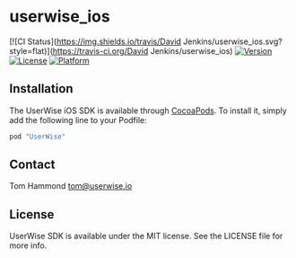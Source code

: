 # userwise_ios

[![CI Status](https://img.shields.io/travis/David Jenkins/userwise_ios.svg?style=flat)](https://travis-ci.org/David Jenkins/userwise_ios)
[![Version](https://img.shields.io/cocoapods/v/userwise_ios.svg?style=flat)](https://cocoapods.org/pods/userwise_ios)
[![License](https://img.shields.io/cocoapods/l/userwise_ios.svg?style=flat)](https://cocoapods.org/pods/userwise_ios)
[![Platform](https://img.shields.io/cocoapods/p/userwise_ios.svg?style=flat)](https://cocoapods.org/pods/userwise_ios)


## Installation

The UserWise iOS SDK is available through [CocoaPods](http://cocoapods.org). To install
it, simply add the following line to your Podfile:

```ruby
pod "UserWise"
```

## Contact

Tom Hammond tom@userwise.io

## License

UserWise SDK is available under the MIT license. See the LICENSE file for more info.

